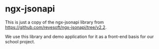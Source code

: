# ngx-jsonapi

This is just a copy of the ngx-jsonapi library from <https://github.com/reyesoft/ngx-jsonapi/tree/v2.2>.

We use this library and demo application for it as a front-end basis for our school project.
